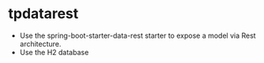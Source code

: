 # tpdatarest
- Use the spring-boot-starter-data-rest starter to expose a model via Rest architecture.
- Use the H2 database
